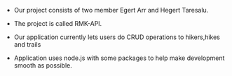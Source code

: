 * Our project consists of two member Egert Arr and Hegert Taresalu.
* The project is called RMK-API.


* Our application currently lets users do CRUD operations to hikers,hikes and trails
    
* Application uses node.js with some packages to help make development smooth as possible.